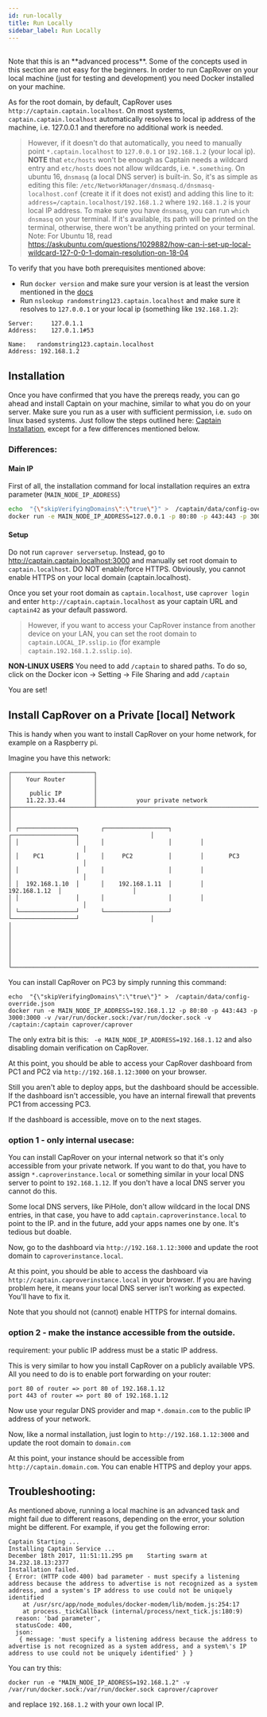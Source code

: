 ```yaml
---
id: run-locally
title: Run Locally
sidebar_label: Run Locally
---
```


<br/>
Note that this is an **advanced process**. Some of the concepts used in this section are not easy for the beginners. In order to run CapRover on your local machine (just for testing and development) you need Docker installed on your machine.

As for the root domain, by default, CapRover uses `http://captain.captain.localhost`. On most systems, `captain.captain.localhost` automatically resolves to local ip address of the machine, i.e. 127.0.0.1 and therefore no additional work is needed.

> However, if it doesn't do that automatically, you need to manually point `*.captain.localhost` to `127.0.0.1` or `192.168.1.2` (your local ip). **NOTE** that `etc/hosts` won't be enough as Captain needs a wildcard entry and `etc/hosts` does not allow wildcards, i.e. `*.something`. On ubuntu 16, `dnsmasq` (a local DNS server) is built-in. So, it's as simple as editing this file: `/etc/NetworkManager/dnsmasq.d/dnsmasq-localhost.conf` (create it if it does not exist) and adding this line to it: `address=/captain.localhost/192.168.1.2` where `192.168.1.2` is your local IP address. To make sure you have `dnsmasq`, you can run `which dnsmasq` on your terminal. If it's available, its path will be printed on the terminal, otherwise, there won't be anything printed on your terminal.
Note: For Ubuntu 18, read https://askubuntu.com/questions/1029882/how-can-i-set-up-local-wildcard-127-0-0-1-domain-resolution-on-18-04


To verify that you have both prerequisites mentioned above:
- Run `docker version` and make sure your version is at least the version mentioned in the [docs](get-started.md#c-install-docker-on-server-at-least-version-1706x) 
- Run `nslookup randomstring123.captain.localhost` and make sure it resolves to `127.0.0.1` or your local ip (something like `192.168.1.2`):
```
Server:		127.0.1.1
Address:	127.0.1.1#53

Name:	randomstring123.captain.localhost
Address: 192.168.1.2
```

## Installation

Once you have confirmed that you have the prereqs ready, you can go ahead and install Captain on your machine, similar to what you do on your server. Make sure you run as a user with sufficient permission, i.e. `sudo` on linux based systems. Just follow the steps outlined here: [Captain Installation](get-started#step-1-captain-installation), except for a few differences mentioned below.

### Differences:

#### Main IP
First of all, the installation command for local installation requires an extra parameter (`MAIN_NODE_IP_ADDRESS`)
```bash
echo  "{\"skipVerifyingDomains\":\"true\"}" >  /captain/data/config-override.json
docker run -e MAIN_NODE_IP_ADDRESS=127.0.0.1 -p 80:80 -p 443:443 -p 3000:3000 -v /var/run/docker.sock:/var/run/docker.sock -v /captain:/captain caprover/caprover
```

#### Setup

Do not run `caprover serversetup`. Instead, go to http://captain.captain.localhost:3000 and manually set root domain to `captain.localhost`. DO NOT enable/force HTTPS. Obviously, you cannot enable HTTPS on your local domain (captain.localhost).

Once you set your root domain as `captain.localhost`, use `caprover login` and enter `http://captain.captain.localhost` as your captain URL and `captain42` as your default password. 

> However, if you want to access your CapRover instance from another device on your LAN, you can set the root domain to `captain.LOCAL_IP.sslip.io` (for example `captain.192.168.1.2.sslip.io`).

**NON-LINUX USERS**
You need to add `/captain` to shared paths.
To do so, click on the Docker icon -> Setting -> File Sharing and add `/captain`



You are set!


## Install CapRover on a Private [local] Network

This is handy when you want to install CapRover on your home network, for example on a Raspberry pi.

Imagine you have this network:
```
┌───────────────────────┐
│    Your Router        │
│                       │
│     public IP         │
│    11.22.33.44        │           your private network
├───────────────────────┴─────────────────────────────────────────────────────────────────────┐
│                                                                                             │
│ ┌────────────────┐      ┌──────────────────┐        ┌──────────────────┐                    │
│ │                │      │                  │        │                  │                    │
│ │    PC1         │      │     PC2          │        │       PC3        │                    │
│ │                │      │                  │        │                  │                    │
│ │  192.168.1.10  │      │    192.168.1.11  │        │    192.168.1.12  │                    │
│ │                │      │                  │        │                  │                    │
│ └────────────────┘      └──────────────────┘        └──────────────────┘                    │
│                                                                                             │
│                                                                                             │
│                                                                                             │
└─────────────────────────────────────────────────────────────────────────────────────────────┘
```

You can install CapRover on PC3 by simply running this command:
```
echo  "{\"skipVerifyingDomains\":\"true\"}" >  /captain/data/config-override.json
docker run -e MAIN_NODE_IP_ADDRESS=192.168.1.12 -p 80:80 -p 443:443 -p 3000:3000 -v /var/run/docker.sock:/var/run/docker.sock -v /captain:/captain caprover/caprover
```

The only extra bit is this: ` -e MAIN_NODE_IP_ADDRESS=192.168.1.12` and also disabling domain verification on CapRover.


At this point, you should be able to access your CapRover dashboard from PC1 and PC2 via `http://192.168.1.12:3000` on your browser. 

Still you aren't able to deploy apps, but the dashboard should be accessible.
If the dashboard isn't accessible, you have an internal firewall that prevents PC1 from accessing PC3.

If the dashboard is accessible, move on to the next stages.


### option 1 - only internal usecase:

You can install CapRover on your internal network so that it's only accessible from your private network. If you want to do that, you have to assign `*.caproverinstance.local` or something similar in your local DNS server to point to `192.168.1.12`. If you don't have a local DNS server you cannot do this. 

Some local DNS servers, like PiHole, don't allow wildcard in the local DNS entries, in that case, you have to add `captain.caproverinstance.local` to point to the IP. and in the future, add your apps names one by one. It's tedious but doable. 

Now, go to the dashboard via  `http://192.168.1.12:3000` and update the root domain to `caproverinstance.local`. 

At this point, you should be able to access the dashboard via `http://captain.caproverinstance.local` in your browser. 
If you are having problem here, it means your local DNS server isn't working as expected. You'll have to fix it.

Note that you should not (cannot) enable HTTPS for internal domains.

### option 2 - make the instance accessible from the outside.

requirement: your public IP address must be a static IP address. 

This is very similar to how you install CapRover on a publicly available VPS. All you need to do is to enable port forwarding on your router:
```
port 80 of router => port 80 of 192.168.1.12
port 443 of router => port 80 of 192.168.1.12
```
Now use your regular DNS provider and map `*.domain.com` to the public IP address of your network. 

Now, like a normal installation, just login to `http://192.168.1.12:3000` and update the root domain to `domain.com`

At this point, your instance should be accessible from `http://captain.domain.com`. You can enable HTTPS and deploy your apps.




## Troubleshooting:


As mentioned above, running a local machine is an advanced task and might fail due to different reasons, depending on the error, your solution might be different. For example, if you get the following error:

```
Captain Starting ...
Installing Captain Service ...
December 18th 2017, 11:51:11.295 pm    Starting swarm at 34.232.18.13:2377
Installation failed.
{ Error: (HTTP code 400) bad parameter - must specify a listening address because the address to advertise is not recognized as a system address, and a system's IP address to use could not be uniquely identified
    at /usr/src/app/node_modules/docker-modem/lib/modem.js:254:17
    at process._tickCallback (internal/process/next_tick.js:180:9)
  reason: 'bad parameter',
  statusCode: 400,
  json:
   { message: 'must specify a listening address because the address to advertise is not recognized as a system address, and a system\'s IP address to use could not be uniquely identified' } }
```
You can try this:

```
docker run -e "MAIN_NODE_IP_ADDRESS=192.168.1.2" -v /var/run/docker.sock:/var/run/docker.sock caprover/caprover
```

and replace `192.168.1.2` with your own local IP.
